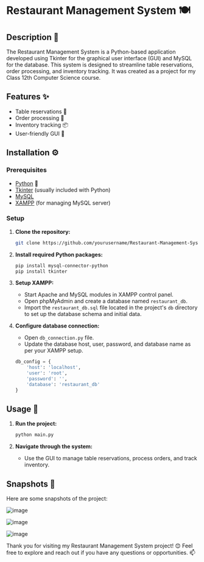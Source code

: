 # Restaurant Management System 🍽️

## Description 📝
The Restaurant Management System is a Python-based application developed using Tkinter for the graphical user interface (GUI) and MySQL for the database. This system is designed to streamline table reservations, order processing, and inventory tracking. It was created as a project for my Class 12th Computer Science course.

## Features ✨
- Table reservations 📅
- Order processing 📝
- Inventory tracking 📦
- User-friendly GUI 🎨

## Installation ⚙️

### Prerequisites
- [Python](https://www.python.org/downloads/) 🐍
- [Tkinter](https://docs.python.org/3/library/tkinter.html) (usually included with Python)
- [MySQL](https://www.mysql.com/downloads/)
- [XAMPP](https://www.apachefriends.org/index.html) (for managing MySQL server)

### Setup
1. **Clone the repository:**
    ```bash
    git clone https://github.com/yourusername/Restaurant-Management-System.git
    ```

2. **Install required Python packages:**
    ```bash
    pip install mysql-connector-python
    pip install tkinter
    ```

3. **Setup XAMPP:**
    - Start Apache and MySQL modules in XAMPP control panel.
    - Open phpMyAdmin and create a database named `restaurant_db`.
    - Import the `restaurant_db.sql` file located in the project's `db` directory to set up the database schema and initial data.

4. **Configure database connection:**
    - Open `db_connection.py` file.
    - Update the database host, user, password, and database name as per your XAMPP setup.
    ```python
    db_config = {
        'host': 'localhost',
        'user': 'root',
        'password': '',
        'database': 'restaurant_db'
    }
    ```

## Usage 🚀
1. **Run the project:**
    ```bash
    python main.py
    ```

2. **Navigate through the system:**
    - Use the GUI to manage table reservations, process orders, and track inventory.

## Snapshots 📸
Here are some snapshots of the project:

![image](https://github.com/harishy0406/Restaurant-Management-System/assets/142865295/d656bb1b-e8b3-4e23-9e33-40251e39b925)


![image](https://github.com/harishy0406/Restaurant-Management-System/assets/142865295/ad60bf67-451d-43f5-9c69-d6594dc599f6)

![image](https://github.com/harishy0406/Restaurant-Management-System/assets/142865295/c6959ac1-ce5d-4164-aa72-88ba443e3ca1)


Thank you for visiting my Restaurant Management System project! 😊 Feel free to explore and reach out if you have any questions or opportunities. 📫



